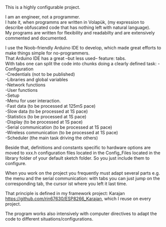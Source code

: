 This is a highly configurable project.

I am an engineer, not a programmer.  
I hate it, when programms are written in Volapük, (my expression to describe obfuscated code that has nothing left with natural language).  
My programs are written for flexibility and readabilty and are extensively commented and documented.

I use the Noob-friendly Arduino IDE to develop, which made great efforts to make things simple for no-programmers.   
That Arduino IDE has a great –but less used– feature: tabs.  
With tabs one can split the code into chunks doing a clearly defined task: 
-Configuration  
-Credentials (not to be published)  
-Libraries and global variables  
-Network functions  
-User functions  
-Setup  
-Menu for user interaction.  
-Fast data (to be processed at 125mS pace)  
-Slow data (to be processed at 1S pace)  
-Statistics (to be processed at 1S pace)  
-Display (to be processed at 1S pace)  
-Serial communication (to be processed at 1S pace)  
-Wireless communication (to be processed at 1S pace)  
-Scheduler (the main task driving the others)

Beside that, definitions and constants specific to hardware options are moved to xxx.h configuration files located in the Config_Files 
located in the library folder of your default sketch folder. So you just include them to configure.

When you work on the project you frequently must adapt several parts e.g. the menu and the serial communication: with tabs you can just 
jump on the corresponding tab, the cursor ist where you left it last time.

That principle is defined in my framework project: Karajan https://github.com/rin67630/ESP8266_Karajan, which I reuse on every project.

The program works also intensively with computer directives to adapt the code to different situations/configurations. 
